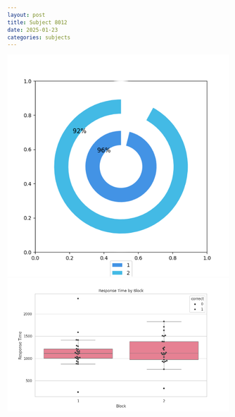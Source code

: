 ```yaml
---
layout: post
title: Subject 8012
date: 2025-01-23
categories: subjects
---
```


![](data/8012/run-7/8012__acc_test.png)
![](data/8012/run-7/8012_rt.png)
